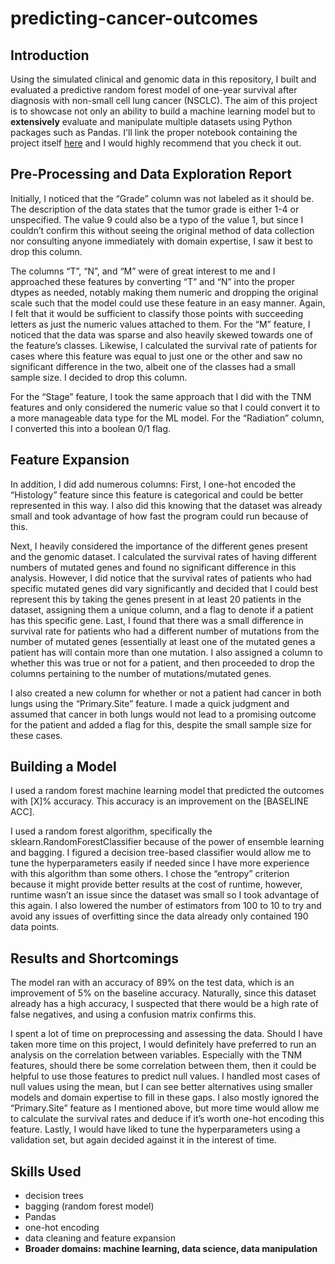 # predicting-cancer-outcomes
## Introduction
Using the simulated clinical and genomic data in this repository, I built and evaluated a predictive random forest model of one-year survival after diagnosis with non-small cell lung cancer (NSCLC). The aim of this project is to showcase not only an ability to build a machine learning model but to **extensively** evaluate and manipulate multiple datasets using Python packages such as Pandas. I'll link the proper notebook containing the project itself [here]() and I would highly recommend that you check it out.

## Pre-Processing and Data Exploration Report
Initially, I noticed that the “Grade” column was not labeled as it should be. The description of the data states that the tumor grade is either 1-4 or unspecified. The value 9 could also be a typo of the value 1, but since I couldn’t confirm this without seeing the original method of data collection nor consulting anyone immediately with domain expertise, I saw it best to drop this column.

The columns “T”, “N”, and “M” were of great interest to me and I approached these features by converting “T” and “N” into the proper dtypes as needed, notably making them numeric and dropping the original scale such that the model could use these feature in an easy manner. Again, I felt that it would be sufficient to classify those points with succeeding letters as just the numeric values attached to them. For the “M” feature, I noticed that the data was sparse and also heavily skewed towards one of the feature’s classes. Likewise, I calculated the survival rate of patients for cases where this feature was equal to just one or the other and saw no significant difference in the two, albeit one of the classes had a small sample size. I decided to drop this column.

For the “Stage” feature, I took the same approach that I did with the TNM features and only considered the numeric value so that I could convert it to a more manageable data type for the ML model. For the “Radiation” column, I converted this into a boolean 0/1 flag.

## Feature Expansion
In addition, I did add numerous columns:
First, I one-hot encoded the “Histology” feature since this feature is categorical and could be better represented in this way. I also did this knowing that the dataset was already small and took advantage of how fast the program could run because of this.

Next, I heavily considered the importance of the different genes present and the genomic dataset. I calculated the survival rates of having different numbers of mutated genes and found no significant difference in this analysis. However, I did notice that the survival rates of patients who had specific mutated genes did vary significantly and decided that I could best represent this by taking the genes present in at least 20 patients in the dataset, assigning them a unique column, and a flag to denote if a patient has this specific gene. Last, I found that there was a small difference in survival rate for patients who had a different number of mutations from the number of mutated genes (essentially at least one of the mutated genes a patient has will contain more than one mutation. I also assigned a column to whether this was true or not for a patient, and then proceeded to drop the columns pertaining to the number of mutations/mutated genes.

I also created a new column for whether or not a patient had cancer in both lungs using the “Primary.Site” feature. I made a quick judgment and assumed that cancer in both lungs would not lead to a promising outcome for the patient and added a flag for this, despite the small sample size for these cases.

## Building a Model
I used a random forest machine learning model that predicted the outcomes with [X]% accuracy. This accuracy is an improvement on the [BASELINE ACC].

I used a random forest algorithm, specifically the sklearn.RandomForestClassifier because of the power of ensemble learning and bagging. I figured a decision tree-based classifier would allow me to tune the hyperparameters easily if needed since I have more experience with this algorithm than some others. I chose the “entropy” criterion because it might provide better results at the cost of runtime, however, runtime wasn’t an issue since the dataset was small so I took advantage of this again. I also lowered the number of estimators from 100 to 10 to try and avoid any issues of overfitting since the data already only contained 190 data points.

## Results and Shortcomings
The model ran with an accuracy of 89% on the test data, which is an improvement of 5% on the baseline accuracy. Naturally, since this dataset already has a high accuracy, I suspected that there would be a high rate of false negatives, and using a confusion matrix confirms this.

I spent a lot of time on preprocessing and assessing the data. Should I have taken more time on this project, I would definitely have preferred to run an analysis on the correlation between variables. Especially with the TNM features, should there be some correlation between them, then it could be helpful to use those features to predict null values. I handled most cases of null values using the mean, but I can see better alternatives using smaller models and domain expertise to fill in these gaps. I also mostly ignored the “Primary.Site” feature as I mentioned above, but more time would allow me to calculate the survival rates and deduce if it’s worth one-hot encoding this feature. Lastly, I would have liked to tune the hyperparameters using a validation set, but again decided against it in the interest of time.

## Skills Used
- decision trees
- bagging (random forest model)
- Pandas
- one-hot encoding
- data cleaning and feature expansion
- **Broader domains: machine learning, data science, data manipulation**
